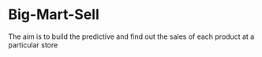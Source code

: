 # Big-Mart-Sell
The aim is to build the predictive and find out the sales of each product at a particular store
